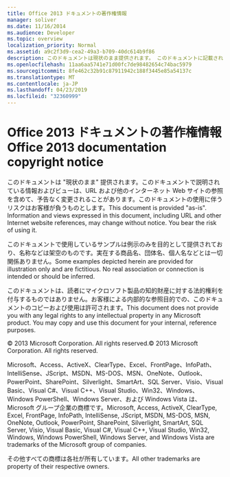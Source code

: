 ```yaml
---
title: Office 2013 ドキュメントの著作権情報
manager: soliver
ms.date: 11/16/2014
ms.audience: Developer
ms.topic: overview
localization_priority: Normal
ms.assetid: a9c2f3d9-cea2-49a3-b709-40dc614b9f86
description: このドキュメントは現状のまま提供されます。 このドキュメントに記載されている情報とビュー (URL や他のインターネット Web サイト参照を含む) は、予告なしに変更される場合があります。 使用に伴うリスクは、お客様が負うものとします。
ms.openlocfilehash: 11aa6aa5741e71d00fc7de98482654c74bac5979
ms.sourcegitcommit: 8fe462c32b91c87911942c188f3445e85a54137c
ms.translationtype: MT
ms.contentlocale: ja-JP
ms.lasthandoff: 04/23/2019
ms.locfileid: "32360999"
---
```

# <a name="office-2013-documentation-copyright-notice"></a><span data-ttu-id="95a89-105">Office 2013 ドキュメントの著作権情報</span><span class="sxs-lookup"><span data-stu-id="95a89-105">Office 2013 documentation copyright notice</span></span>

<span data-ttu-id="95a89-p102">このドキュメントは "現状のまま" 提供されます。このドキュメントで説明されている情報およびビューは、URL および他のインターネット Web サイトの参照を含めて、予告なく変更されることがあります。このドキュメントの使用に伴うリスクはお客様が負うものとします。</span><span class="sxs-lookup"><span data-stu-id="95a89-p102">This document is provided "as-is". Information and views expressed in this document, including URL and other Internet website references, may change without notice. You bear the risk of using it.</span></span> 
  
<span data-ttu-id="95a89-p103">このドキュメントで使用しているサンプルは例示のみを目的として提供されており、名称などは架空のものです。実在する商品名、団体名、個人名などとは一切関係ありません。</span><span class="sxs-lookup"><span data-stu-id="95a89-p103">Some examples depicted herein are provided for illustration only and are fictitious. No real association or connection is intended or should be inferred.</span></span>
  
<span data-ttu-id="95a89-p104">このドキュメントは、読者にマイクロソフト製品の知的財産に対する法的権利を付与するものではありません。お客様による内部的な参照目的での、このドキュメントのコピーおよび使用は許可されます。</span><span class="sxs-lookup"><span data-stu-id="95a89-p104">This document does not provide you with any legal rights to any intellectual property in any Microsoft product. You may copy and use this document for your internal, reference purposes.</span></span> 
  
<span data-ttu-id="95a89-p105">© 2013 Microsoft Corporation. All rights reserved.</span><span class="sxs-lookup"><span data-stu-id="95a89-p105">© 2013 Microsoft Corporation. All rights reserved.</span></span>
  
<span data-ttu-id="95a89-115">Microsoft、Access、ActiveX、ClearType、Excel、FrontPage、InfoPath、IntelliSense、JScript、MSDN、MS-DOS、MSN、OneNote、Outlook、PowerPoint、SharePoint、Silverlight、SmartArt、SQL Server、Visio、Visual Basic、Visual C#、Visual C++、Visual Studio、Win32、Windows、Windows PowerShell、Windows Server、および Windows Vista は、Microsoft グループ企業の商標です。</span><span class="sxs-lookup"><span data-stu-id="95a89-115">Microsoft, Access, ActiveX, ClearType, Excel, FrontPage, InfoPath, IntelliSense, JScript, MSDN, MS-DOS, MSN, OneNote, Outlook, PowerPoint, SharePoint, Silverlight, SmartArt, SQL Server, Visio, Visual Basic, Visual C#, Visual C++, Visual Studio, Win32, Windows, Windows PowerShell, Windows Server, and Windows Vista are trademarks of the Microsoft group of companies.</span></span>
  
<span data-ttu-id="95a89-116">その他すべての商標は各社が所有しています。</span><span class="sxs-lookup"><span data-stu-id="95a89-116">All other trademarks are property of their respective owners.</span></span>
  

